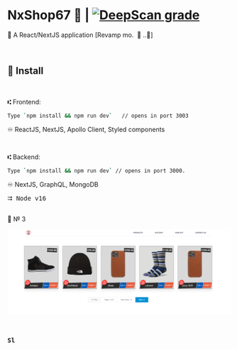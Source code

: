 # NxShop67 :convenience_store: | [![DeepScan grade](https://deepscan.io/api/teams/16862/projects/22444/branches/662143/badge/grade.svg)](https://deepscan.io/dashboard#view=project&tid=16862&pid=22444&bid=662143)

:lollipop: A React/NextJS application [Revamp mo.&nbsp; :pizza: ..:snail:]

<br />

## &#x1F4CE; Install

<br />

&#x2446; Frontend:
```bash
Type `npm install && npm run dev`   // opens in port 3003
```

&#x267E; ReactJS, NextJS, Apollo Client, Styled components

<br />

&#x2446; Backend:
```bash
Type `npm install && npm run dev` // opens in port 3000.  
```

&#x267E; NextJS, GraphQL, MongoDB

<kbd>&#x2B86; Node v16 </kbd>

##



:lollipop: &#x2116; 3

<img src="frontend/public/static/row-products-pagination.png" alt="pagination">


<br />
<br />



<br />

<kbd>**Sl**</kbd>
